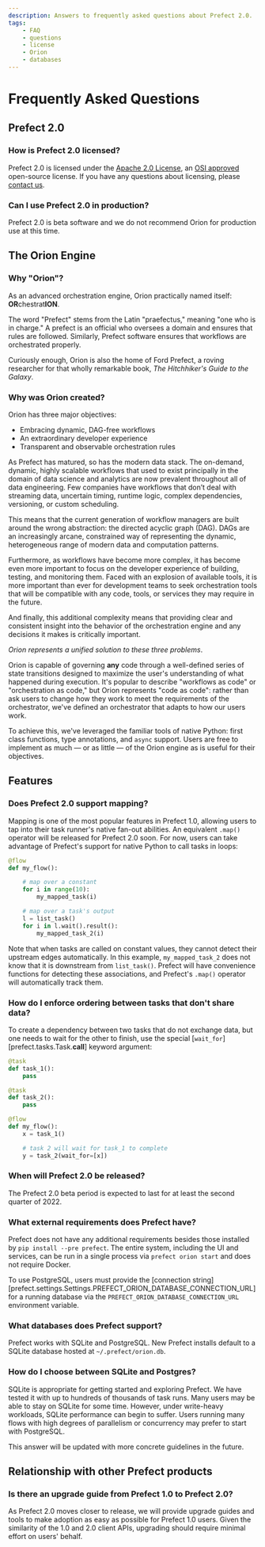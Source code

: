 ```yaml
---
description: Answers to frequently asked questions about Prefect 2.0.
tags:
    - FAQ
    - questions
    - license
    - Orion
    - databases
---
```


# Frequently Asked Questions
## Prefect 2.0


### How is Prefect 2.0 licensed?

Prefect 2.0 is licensed under the [Apache 2.0 License](https://www.apache.org/licenses/LICENSE-2.0), an [OSI approved](https://opensource.org/licenses/Apache-2.0) open-source license. If you have any questions about licensing, please [contact us](mailto:hello@prefect.io).
### Can I use Prefect 2.0 in production?

Prefect 2.0 is beta software and we do not recommend Orion for production use at this time.

## The Orion Engine

### Why "Orion"?

As an advanced orchestration engine, Orion practically named itself: **OR**chestrat**ION**.

The word "Prefect" stems from the Latin "praefectus," meaning "one who is in charge." A prefect is an official who oversees a domain and ensures that rules are followed. Similarly, Prefect software ensures that workflows are orchestrated properly.

Curiously enough, Orion is also the home of Ford Prefect, a roving researcher for that wholly remarkable book, _The Hitchhiker's Guide to the Galaxy_.

### Why was Orion created?

Orion has three major objectives:

- Embracing dynamic, DAG-free workflows
- An extraordinary developer experience
- Transparent and observable orchestration rules

As Prefect has matured, so has the modern data stack. The on-demand, dynamic, highly scalable workflows that used to exist principally in the domain of data science and analytics are now prevalent throughout all of data engineering. Few companies have workflows that don’t deal with streaming data, uncertain timing, runtime logic, complex dependencies, versioning, or custom scheduling.

This means that the current generation of workflow managers are built around the wrong abstraction: the directed acyclic graph (DAG). DAGs are an increasingly arcane, constrained way of representing the dynamic, heterogeneous range of modern data and computation patterns.

Furthermore, as workflows have become more complex, it has become even more important to focus on the developer experience of building, testing, and monitoring them. Faced with an explosion of available tools, it is more important than ever for development teams to seek orchestration tools that will be compatible with any code, tools, or services they may require in the future.

And finally, this additional complexity means that providing clear and consistent insight into the behavior of the orchestration engine and any decisions it makes is critically important.

_Orion represents a unified solution to these three problems_. 

Orion is capable of governing **any** code through a well-defined series of state transitions designed to maximize the user's understanding of what happened during execution. It's popular to describe "workflows as code" or "orchestration as code," but Orion represents "code as code": rather than ask users to change how they work to meet the requirements of the orchestrator, we've defined an orchestrator that adapts to how our users work. 

To achieve this, we've leveraged the familiar tools of native Python: first class functions, type annotations, and `async` support. Users are free to implement as much &mdash; or as little &mdash; of the Orion engine as is useful for their objectives.


## Features


### Does Prefect 2.0 support mapping?

Mapping is one of the most popular features in Prefect 1.0, allowing users to tap into their task runner's native fan-out abilities. An equivalent `.map()` operator will be released for Prefect 2.0 soon. For now, users can take advantage of Prefect's support for native Python to call tasks in loops:

```python
@flow
def my_flow():

    # map over a constant
    for i in range(10):
        my_mapped_task(i)

    # map over a task's output
    l = list_task()
    for i in l.wait().result():
        my_mapped_task_2(i)
```

Note that when tasks are called on constant values, they cannot detect their upstream edges automatically. In this example, `my_mapped_task_2` does not know that it is downstream from `list_task()`. Prefect will have convenience functions for detecting these associations, and Prefect's `.map()` operator will automatically track them.

### How do I enforce ordering between tasks that don't share data?

To create a dependency between two tasks that do not exchange data, but one needs to wait for the other to finish, use the special [`wait_for`][prefect.tasks.Task.__call__] keyword argument:

```python
@task
def task_1():
    pass

@task
def task_2():
    pass

@flow
def my_flow():
    x = task_1()

    # task 2 will wait for task_1 to complete
    y = task_2(wait_for=[x])
```

### When will Prefect 2.0 be released?

The Prefect 2.0 beta period is expected to last for at least the second quarter of 2022.


### What external requirements does Prefect have?

Prefect does not have any additional requirements besides those installed by `pip install --pre prefect`. The entire system, including the UI and services, can be run in a single process via `prefect orion start` and does not require Docker.

To use PostgreSQL, users must provide the [connection string][prefect.settings.Settings.PREFECT_ORION_DATABASE_CONNECTION_URL] for a running database via the `PREFECT_ORION_DATABASE_CONNECTION_URL` environment variable. 

### What databases does Prefect support?

Prefect works with SQLite and PostgreSQL. New Prefect installs default to a SQLite database hosted at `~/.prefect/orion.db`.

### How do I choose between SQLite and Postgres?

SQLite is appropriate for getting started and exploring Prefect. We have tested it with up to hundreds of thousands of task runs. Many users may be able to stay on SQLite for some time. However, under write-heavy workloads, SQLite performance can begin to suffer. Users running many flows with high degrees of parallelism or concurrency may prefer to start with PostgreSQL.

This answer will be updated with more concrete guidelines in the future.

## Relationship with other Prefect products

### Is there an upgrade guide from Prefect 1.0 to Prefect 2.0?

As Prefect 2.0 moves closer to release, we will provide upgrade guides and tools to make adoption as easy as possible for Prefect 1.0 users. Given the similarity of the 1.0 and 2.0 client APIs, upgrading should require minimal effort on users' behalf.
